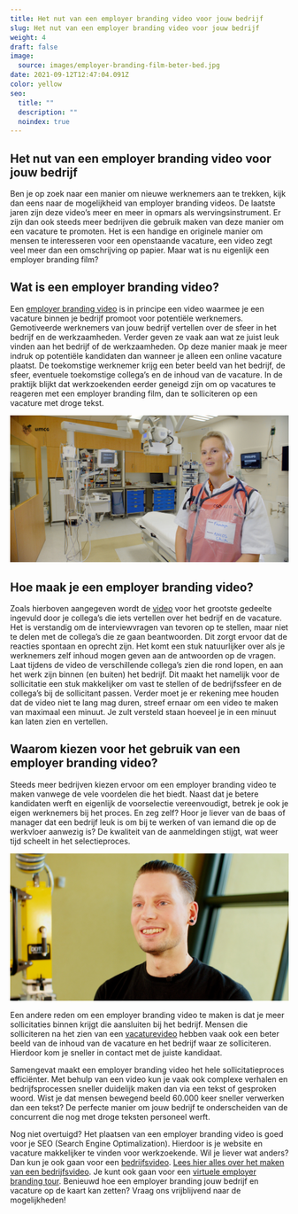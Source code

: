 ```yaml
---
title: Het nut van een employer branding video voor jouw bedrijf
slug: Het nut van een employer branding video voor jouw bedrijf
weight: 4
draft: false
image:
  source: images/employer-branding-film-beter-bed.jpg
date: 2021-09-12T12:47:04.091Z
color: yellow
seo:
  title: ""
  description: ""
  noindex: true
---
```

## Het nut van een employer branding video voor jouw bedrijf

Ben je op zoek naar een manier om nieuwe werknemers aan te trekken, kijk dan eens naar de mogelijkheid van employer branding videos. De laatste jaren zijn deze video’s meer en meer in opmars als wervingsinstrument. Er zijn dan ook steeds meer bedrijven die gebruik maken van deze manier om een vacature te promoten. Het is een handige en originele manier om mensen te interesseren voor een openstaande vacature, een video zegt veel meer dan een omschrijving op papier. Maar wat is nu eigenlijk een employer branding film?

## Wat is een employer branding video?

Een [employer branding video](/oplossingen/employer-branding) is in principe een video waarmee je een vacature binnen je bedrijf promoot voor potentiële werknemers. Gemotiveerde werknemers van jouw bedrijf vertellen over de sfeer in het bedrijf en de werkzaamheden. Verder geven ze vaak aan wat ze juist leuk vinden aan het bedrijf of de werkzaamheden. Op deze manier maak je meer indruk op potentiële kandidaten dan wanneer je alleen een online vacature plaatst. De toekomstige werknemer krijg een beter beeld van het bedrijf, de sfeer, eventuele toekomstige collega’s en de inhoud van de vacature. In de praktijk blijkt dat werkzoekenden eerder geneigd zijn om op vacatures te reageren met een employer branding film, dan te solliciteren op een vacature met droge tekst.

![UMCG Anios Employer branding video - Phil & Flo](images/umcg-anios5b.jpg)

## Hoe maak je een employer branding video?

Zoals hierboven aangegeven wordt de [video](https://www.philenflo.nl/oplossingen/video-laten-maken/) voor het grootste gedeelte ingevuld door je collega’s die iets vertellen over het bedrijf en de vacature. Het is verstandig om de interviewvragen van tevoren op te stellen, maar niet te delen met de collega’s die ze gaan beantwoorden. Dit zorgt ervoor dat de reacties spontaan en oprecht zijn. Het komt een stuk natuurlijker over als je werknemers zelf inhoud mogen geven aan de antwoorden op de vragen. Laat tijdens de video de verschillende collega’s zien die rond lopen, en aan het werk zijn binnen (en buiten) het bedrijf. Dit maakt het namelijk voor de sollicitatie een stuk makkelijker om vast te stellen of de bedrijfssfeer en de collega’s bij de sollicitant passen. Verder moet je er rekening mee houden dat de video niet te lang mag duren, streef ernaar om een video te maken van maximaal een minuut. Je zult versteld staan hoeveel je in een minuut kan laten zien en vertellen.

## Waarom kiezen voor het gebruik van een employer branding video?

Steeds meer bedrijven kiezen ervoor om een employer branding video te maken vanwege de vele voordelen die het biedt. Naast dat je betere kandidaten werft en eigenlijk de voorselectie vereenvoudigt, betrek je ook je eigen werknemers bij het proces. En zeg zelf? Hoor je liever van de baas of manager dat een bedrijf leuk is om bij te werken of van iemand die op de werkvloer aanwezig is? De kwaliteit van de aanmeldingen stijgt, wat weer tijd scheelt in het selectieproces.

![Dotec Employer branding video - Phil & Flo](images/dotec1b.jpg)

Een andere reden om een employer branding video te maken is dat je meer sollicitaties binnen krijgt die aansluiten bij het bedrijf. Mensen die solliciteren na het zien van een [vacaturevideo](https://www.philenflo.nl/vacature-video/) hebben vaak ook een beter beeld van de inhoud van de vacature en het bedrijf waar ze solliciteren. Hierdoor kom je sneller in contact met de juiste kandidaat. 

Samengevat maakt een employer branding video het hele sollicitatieproces efficiënter.
Met behulp van een video kun je vaak ook complexe verhalen en bedrijfsprocessen sneller duidelijk maken dan via een tekst of gesproken woord. Wist je dat mensen bewegend beeld 60.000 keer sneller verwerken dan een tekst? De perfecte manier om jouw bedrijf te onderscheiden van de concurrent die nog met droge teksten personeel werft.

Nog niet overtuigd? Het plaatsen van een employer branding video is goed voor je SEO (Search Engine Optimalization). Hierdoor is je website en vacature makkelijker te vinden voor werkzoekende. Wil je liever wat anders? Dan kun je ook gaan voor een [bedrijfsvideo](https://www.philenflo.nl/bedrijfsvideo/). [Lees hier alles over het maken van een bedrijfsvideo](https://www.philenflo.nl/blog/bedrijfsfilm-laten-maken-van-a-tot-z/). Je kunt ook gaan voor een [virtuele employer branding tour](https://www.philenflo.nl/virtuele-tour-employer-branding/). 
Benieuwd hoe een employer branding jouw bedrijf en vacature op de kaart kan zetten? Vraag ons vrijblijvend naar de mogelijkheden!